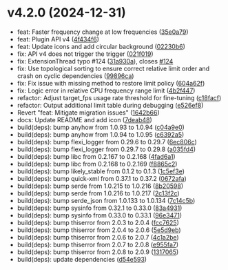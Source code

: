 # v4.2.0 (2024-12-31)

* feat: Faster frequency change at low frequencies ([35e0a79](https://github.com/shadow3aaa/fas-rs/commit/35e0a79))
* feat: Plugin API v4 ([4f434f6](https://github.com/shadow3aaa/fas-rs/commit/4f434f6))
* feat: Update icons and add circular background ([02230b6](https://github.com/shadow3aaa/fas-rs/commit/02230b6))
* fix: API v4 does not trigger the trigger ([021f019](https://github.com/shadow3aaa/fas-rs/commit/021f019))
* fix: ExtensionThread typo #124 ([31a930a](https://github.com/shadow3aaa/fas-rs/commit/31a930a)), closes [#124](https://github.com/shadow3aaa/fas-rs/issues/124)
* fix: Use topological sorting to ensure correct relative limit order and crash on cyclic dependencies ([99896ca](https://github.com/shadow3aaa/fas-rs/commit/99896ca))
* fix: Fix issue with missing method to restore limit policy ([604a62f](https://github.com/shadow3aaa/fas-rs/commit/604a62f))
* fix: Logic error in relative CPU frequency range limit ([4b2f447](https://github.com/shadow3aaa/fas-rs/commit/4b2f447))
* refactor: Adjust target_fps usage rate threshold for fine-tuning ([c18facf](https://github.com/shadow3aaa/fas-rs/commit/c18facf))
* refactor: Output additional limit table during debugging ([e526ef8](https://github.com/shadow3aaa/fas-rs/commit/e526ef8))
* Revert "feat: Mitigate migration issues" ([1642b66](https://github.com/shadow3aaa/fas-rs/commit/1642b66))
* docs: Update README and add icon ([7deab48](https://github.com/shadow3aaa/fas-rs/commit/7deab48))
* build(deps): bump anyhow from 1.0.93 to 1.0.94 ([c04a9e0](https://github.com/shadow3aaa/fas-rs/commit/c04a9e0))
* build(deps): bump anyhow from 1.0.94 to 1.0.95 ([c6392a5](https://github.com/shadow3aaa/fas-rs/commit/c6392a5))
* build(deps): bump flexi_logger from 0.29.6 to 0.29.7 ([6ec806c](https://github.com/shadow3aaa/fas-rs/commit/6ec806c))
* build(deps): bump flexi_logger from 0.29.7 to 0.29.8 ([a035fd4](https://github.com/shadow3aaa/fas-rs/commit/a035fd4))
* build(deps): bump libc from 0.2.167 to 0.2.168 ([4fad6a1](https://github.com/shadow3aaa/fas-rs/commit/4fad6a1))
* build(deps): bump libc from 0.2.168 to 0.2.169 ([f8865c2](https://github.com/shadow3aaa/fas-rs/commit/f8865c2))
* build(deps): bump likely_stable from 0.1.2 to 0.1.3 ([1c5ef3e](https://github.com/shadow3aaa/fas-rs/commit/1c5ef3e))
* build(deps): bump quick-xml from 0.37.1 to 0.37.2 ([0672afa](https://github.com/shadow3aaa/fas-rs/commit/0672afa))
* build(deps): bump serde from 1.0.215 to 1.0.216 ([8b20598](https://github.com/shadow3aaa/fas-rs/commit/8b20598))
* build(deps): bump serde from 1.0.216 to 1.0.217 ([2c13f2c](https://github.com/shadow3aaa/fas-rs/commit/2c13f2c))
* build(deps): bump serde_json from 1.0.133 to 1.0.134 ([7c14c5b](https://github.com/shadow3aaa/fas-rs/commit/7c14c5b))
* build(deps): bump sysinfo from 0.32.1 to 0.33.0 ([83a4931](https://github.com/shadow3aaa/fas-rs/commit/83a4931))
* build(deps): bump sysinfo from 0.33.0 to 0.33.1 ([96e3471](https://github.com/shadow3aaa/fas-rs/commit/96e3471))
* build(deps): bump thiserror from 2.0.3 to 2.0.4 ([fcc7625](https://github.com/shadow3aaa/fas-rs/commit/fcc7625))
* build(deps): bump thiserror from 2.0.4 to 2.0.6 ([5e5d9eb](https://github.com/shadow3aaa/fas-rs/commit/5e5d9eb))
* build(deps): bump thiserror from 2.0.6 to 2.0.7 ([4c1a2be](https://github.com/shadow3aaa/fas-rs/commit/4c1a2be))
* build(deps): bump thiserror from 2.0.7 to 2.0.8 ([e955fa7](https://github.com/shadow3aaa/fas-rs/commit/e955fa7))
* build(deps): bump thiserror from 2.0.8 to 2.0.9 ([1317065](https://github.com/shadow3aaa/fas-rs/commit/1317065))
* build(deps): update dependencies ([d54e593](https://github.com/shadow3aaa/fas-rs/commit/d54e593))
